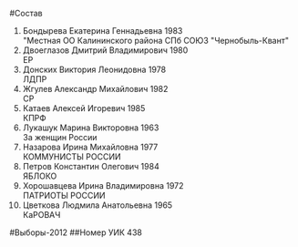 #Состав
1. Бондырева Екатерина Геннадьевна 1983   
    "Местная ОО Калининского района СПб СОЮЗ "Чернобыль-Квант"
2. Двоеглазов Дмитрий Владимирович 1980   
    ЕР
3. Донских Виктория Леонидовна 1978   
    ЛДПР
4. Жгулев Александр Михайлович 1982   
    СР
5. Катаев Алексей Игоревич 1985   
    КПРФ
6. Лукашук Марина Викторовна 1963   
    За женщин России
7. Назарова Ирина Михайловна 1977   
    КОММУНИСТЫ РОССИИ
8. Петров Константин Олегович 1984   
    ЯБЛОКО
9. Хорошавцева Ирина Владимировна 1972   
    ПАТРИОТЫ РОССИИ
10. Цветкова Людмила Анатольевна 1965   
    КаРОВАЧ

#Выборы-2012
##Номер УИК
438